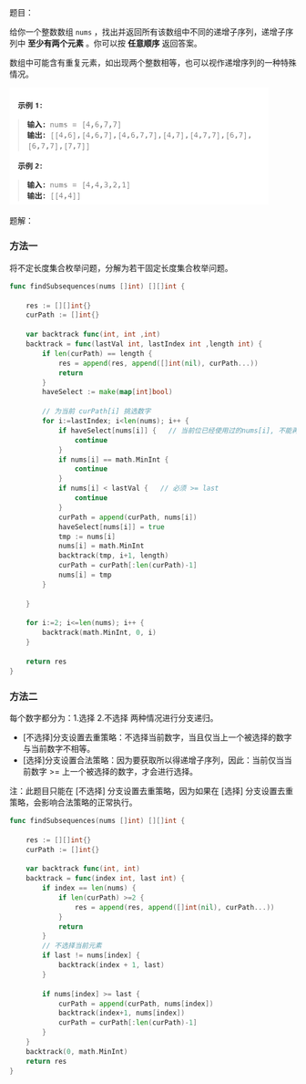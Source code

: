 题目：

给你一个整数数组 `nums` ，找出并返回所有该数组中不同的递增子序列，递增子序列中 **至少有两个元素** 。你可以按 **任意顺序** 返回答案。

数组中可能含有重复元素，如出现两个整数相等，也可以视作递增序列的一种特殊情况。

<img src="491.递增子序列.assets/image-20230923134005861.png" alt="image-20230923134005861" style="zoom:50%;" />

题解：

### 方法一

将不定长度集合枚举问题，分解为若干固定长度集合枚举问题。

```go
func findSubsequences(nums []int) [][]int {

    res := [][]int{}
    curPath := []int{}

    var backtrack func(int, int ,int)
    backtrack = func(lastVal int, lastIndex int ,length int) {
        if len(curPath) == length {
            res = append(res, append([]int(nil), curPath...))               
            return
        }
        haveSelect := make(map[int]bool)

        // 为当前 curPath[i] 挑选数字
        for i:=lastIndex; i<len(nums); i++ {
            if haveSelect[nums[i]] {   // 当前位已经使用过的nums[i], 不能再次使用
                continue
            }
            if nums[i] == math.MinInt {
                continue
            }
            if nums[i] < lastVal {   // 必须 >= last
                continue
            }
            curPath = append(curPath, nums[i])
            haveSelect[nums[i]] = true
            tmp := nums[i]
            nums[i] = math.MinInt
            backtrack(tmp, i+1, length)
            curPath = curPath[:len(curPath)-1]
            nums[i] = tmp
        }

    }

    for i:=2; i<=len(nums); i++ {
        backtrack(math.MinInt, 0, i)
    }

    return res
}
```

### 方法二

每个数字都分为：1.选择    2.不选择   两种情况进行分支递归。

- [不选择]分支设置去重策略：不选择当前数字，当且仅当上一个被选择的数字与当前数字不相等。
- [选择]分支设置合法策略：因为要获取所以得递增子序列，因此：当前仅当当前数字 >= 上一个被选择的数字，才会进行选择。



注：此题目只能在 [不选择] 分支设置去重策略，因为如果在 [选择] 分支设置去重策略，会影响合法策略的正常执行。

```go
func findSubsequences(nums []int) [][]int {

    res := [][]int{}
    curPath := []int{}

    var backtrack func(int, int)
    backtrack = func(index int, last int) {
        if index == len(nums) {
            if len(curPath) >=2 {
                res = append(res, append([]int(nil), curPath...))               
            }
            return
        }
        // 不选择当前元素
        if last != nums[index] {
            backtrack(index + 1, last)
        }

        if nums[index] >= last {
            curPath = append(curPath, nums[index])
            backtrack(index+1, nums[index])
            curPath = curPath[:len(curPath)-1]
        }
    }
    backtrack(0, math.MinInt)
    return res
}
```

